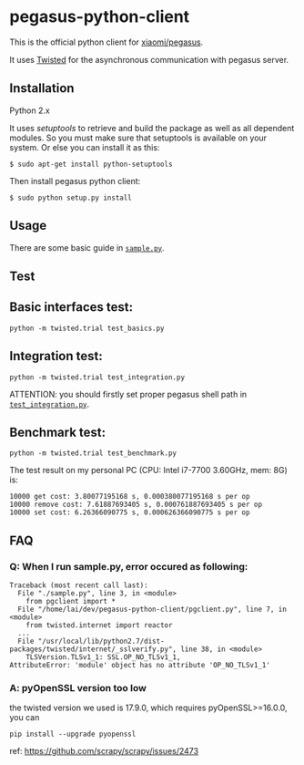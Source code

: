 pegasus-python-client
=====================

This is the official python client for [xiaomi/pegasus](https://github.com/XiaoMi/pegasus).

It uses [Twisted](http://twistedmatrix.com) for the asynchronous communication with pegasus server.

Installation
------------
Python 2.x

It uses *setuptools* to retrieve and build the package as well as all dependent modules. So you
must make sure that setuptools is available on your system. Or else you can install it as this:

`$ sudo apt-get install python-setuptools`

Then install pegasus python client:

`$ sudo python setup.py install`

Usage
-----
There are some basic guide in  [`sample.py`](sample.py).

Test
----
## Basic interfaces test:

`python -m twisted.trial test_basics.py`

## Integration test:

`python -m twisted.trial test_integration.py`

ATTENTION: you should firstly set proper pegasus shell path in [`test_integration.py`](test_integration.py#L10).

## Benchmark test:

`python -m twisted.trial test_benchmark.py`

The test result on my personal PC (CPU: Intel i7-7700 3.60GHz, mem: 8G) is:
```
10000 get cost: 3.80077195168 s, 0.000380077195168 s per op
10000 remove cost: 7.61887693405 s, 0.000761887693405 s per op
10000 set cost: 6.26366090775 s, 0.000626366090775 s per op
```
FAQ
---
### Q: When I run sample.py, error occured as following:
```
Traceback (most recent call last):
  File "./sample.py", line 3, in <module>
    from pgclient import *
  File "/home/lai/dev/pegasus-python-client/pgclient.py", line 7, in <module>
    from twisted.internet import reactor
  ...
  File "/usr/local/lib/python2.7/dist-packages/twisted/internet/_sslverify.py", line 38, in <module>
    TLSVersion.TLSv1_1: SSL.OP_NO_TLSv1_1,
AttributeError: 'module' object has no attribute 'OP_NO_TLSv1_1'
```
### A: pyOpenSSL version too low
the twisted version we used is 17.9.0, which requires pyOpenSSL>=16.0.0, you can

`pip install --upgrade pyopenssl`

ref: https://github.com/scrapy/scrapy/issues/2473
